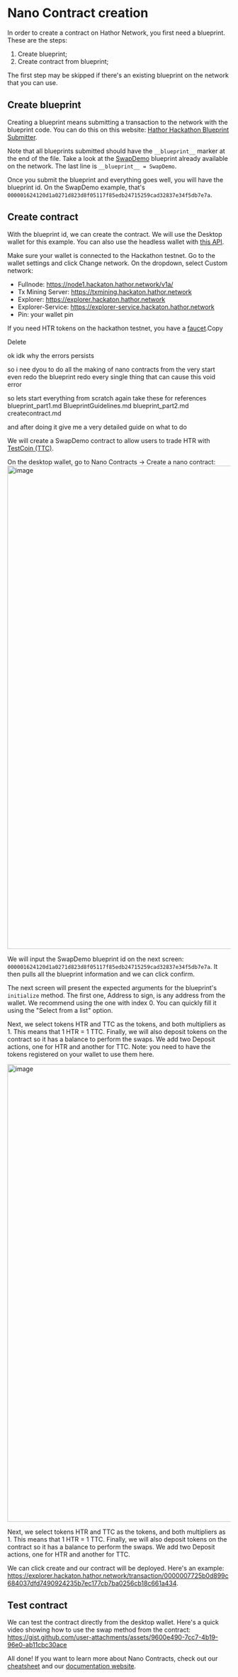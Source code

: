 # Nano Contract creation

In order to create a contract on Hathor Network, you first need a blueprint. These are the steps:
1. Create blueprint;
2. Create contract from blueprint;

The first step may be skipped if there's an existing blueprint on the network that you can use.

## Create blueprint

Creating a blueprint means submitting a transaction to the network with the blueprint code. You can do this on this website: [Hathor Hackathon Blueprint Submitter](https://blueprint-creator.hackathon.hathor.network/).

Note that all blueprints submitted should have the `__blueprint__` marker at the end of the file. Take a look at the [SwapDemo](https://explorer.hackaton.hathor.network/blueprint/detail/000001624120d1a0271d823d8f05117f85edb24715259cad32837e34f5db7e7a) blueprint already available on the network. The last line is `__blueprint__ = SwapDemo`.

Once you submit the blueprint and everything goes well, you will have the blueprint id. On the SwapDemo example, that's `000001624120d1a0271d823d8f05117f85edb24715259cad32837e34f5db7e7a`.

## Create contract

With the blueprint id, we can create the contract. We will use the Desktop wallet for this example. You can also use the headless wallet with [this API](https://docs.hathor.network/references/headless-wallet/http-api/nano-create).

Make sure your wallet is connected to the Hackathon testnet. Go to the wallet settings and click Change network. On the dropdown, select Custom network:
- Fullnode: https://node1.hackaton.hathor.network/v1a/
- Tx Mining Server: https://txmining.hackaton.hathor.network
- Explorer: https://explorer.hackaton.hathor.network
- Explorer-Service: https://explorer-service.hackaton.hathor.network
- Pin: your wallet pin

If you need HTR tokens on the hackathon testnet, you have a [faucet](https://faucet.hackathon.hathor.network/).Copy

Delete

ok idk why the errors persists

so i nee dyou to do all the making of nano contracts from the very start even redo the blueprint redo every single thing that can cause this void error

so lets start everything from scratch again take these for references blueprint_part1.md BlueprintGuidelines.md blueprint_part2.md createcontract.md

and after doing it give me a very detailed guide on what to do

We will create a SwapDemo contract to allow users to trade HTR with [TestCoin (TTC)](https://explorer.hackaton.hathor.network/token_detail/000002fbeedfeb373dd8e4021be0c4fa45029a2a1aa340f5d5c431cdcf086ee5).

On the desktop wallet, go to Nano Contracts -> Create a nano contract:
<img width="1091" alt="image" src="https://gist.github.com/user-attachments/assets/5bcaa4bc-2f7f-45f5-a2dd-9bc3614b2ebf" />

We will input the SwapDemo blueprint id on the next screen: `000001624120d1a0271d823d8f05117f85edb24715259cad32837e34f5db7e7a`. It then pulls all the blueprint information and we can click confirm. 

The next screen will present the expected arguments for the blueprint's `initialize` method. The first one, Address to sign, is any address from the wallet. We recommend using the one with index 0. You can quickly fill it using the "Select from a list" option.

Next, we select tokens HTR and TTC as the tokens, and both multipliers as 1. This means that 1 HTR = 1 TTC. Finally, we will also deposit tokens on the contract so it has a balance to perform the swaps. We add two Deposit actions, one for HTR and another for TTC. Note: you need to have the tokens registered on your wallet to use them here.

<img width="1033" alt="image" src="https://gist.github.com/user-attachments/assets/dcd602f3-5e7f-4a53-b11f-10484906769b" />

Next, we select tokens HTR and TTC as the tokens, and both multipliers as 1. This means that 1 HTR = 1 TTC. Finally, we will also deposit tokens on the contract so it has a balance to perform the swaps. We add two Deposit actions, one for HTR and another for TTC.

We can click create and our contract will be deployed. Here's an example: https://explorer.hackaton.hathor.network/transaction/0000007725b0d899c684037dfd7490924235b7ec177cb7ba0256cb18c661a434.

## Test contract

We can test the contract directly from the desktop wallet. Here's a quick video showing how to use the swap method from the contract:
https://gist.github.com/user-attachments/assets/9600e490-7cc7-4b19-96e0-ab11cbc30ace

All done! If you want to learn more about Nano Contracts, check out our [cheatsheet](https://gist.github.com/obiyankenobi/5022f8725f49537c0dfe3db1d5097080) and our [documentation website](https://docs.hathor.network/).